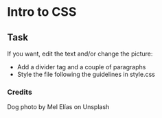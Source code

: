 # Intro to CSS

## Task

If you want, edit the text and/or change the picture:

- Add a divider tag and a couple of paragraphs
- Style the file following the guidelines in style.css

### Credits

Dog photo by Mel Elías on Unsplash
